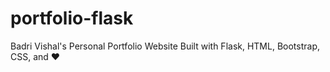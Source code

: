 # portfolio-flask
Badri Vishal's Personal Portfolio Website Built with Flask, HTML, Bootstrap, CSS, and ❤️
